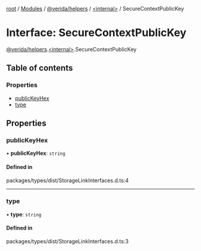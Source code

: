 [root](../README.md) / [Modules](../modules.md) / [@verida/helpers](../modules/verida_helpers.md) / [<internal\>](../modules/verida_helpers._internal_.md) / SecureContextPublicKey

# Interface: SecureContextPublicKey

[@verida/helpers](../modules/verida_helpers.md).[<internal\>](../modules/verida_helpers._internal_.md).SecureContextPublicKey

## Table of contents

### Properties

- [publicKeyHex](verida_helpers._internal_.SecureContextPublicKey.md#publickeyhex)
- [type](verida_helpers._internal_.SecureContextPublicKey.md#type)

## Properties

### publicKeyHex

• **publicKeyHex**: `string`

#### Defined in

packages/types/dist/StorageLinkInterfaces.d.ts:4

___

### type

• **type**: `string`

#### Defined in

packages/types/dist/StorageLinkInterfaces.d.ts:3
